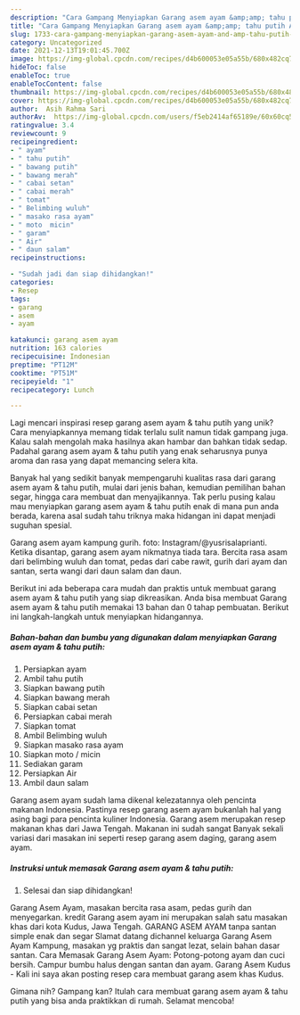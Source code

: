 ```yaml
---
description: "Cara Gampang Menyiapkan Garang asem ayam &amp;amp; tahu putih Anti Gagal"
title: "Cara Gampang Menyiapkan Garang asem ayam &amp;amp; tahu putih Anti Gagal"
slug: 1733-cara-gampang-menyiapkan-garang-asem-ayam-and-amp-tahu-putih-anti-gagal
category: Uncategorized
date: 2021-12-13T19:01:45.700Z
image: https://img-global.cpcdn.com/recipes/d4b600053e05a55b/680x482cq70/garang-asem-ayam-tahu-putih-foto-resep-utama.jpg
hideToc: false
enableToc: true
enableTocContent: false
thumbnail: https://img-global.cpcdn.com/recipes/d4b600053e05a55b/680x482cq70/garang-asem-ayam-tahu-putih-foto-resep-utama.jpg
cover: https://img-global.cpcdn.com/recipes/d4b600053e05a55b/680x482cq70/garang-asem-ayam-tahu-putih-foto-resep-utama.jpg
author:  Asih Rahma Sari
authorAv:  https://img-global.cpcdn.com/users/f5eb2414af65189e/60x60cq50/avatar.jpg
ratingvalue: 3.4
reviewcount: 9
recipeingredient:
- " ayam"
- " tahu putih"
- " bawang putih"
- " bawang merah"
- " cabai setan"
- " cabai merah"
- " tomat"
- " Belimbing wuluh"
- " masako rasa ayam"
- " moto  micin"
- " garam"
- " Air"
- " daun salam"
recipeinstructions:

- "Sudah jadi dan siap dihidangkan!"
categories:
- Resep
tags:
- garang
- asem
- ayam

katakunci: garang asem ayam 
nutrition: 163 calories
recipecuisine: Indonesian
preptime: "PT12M"
cooktime: "PT51M"
recipeyield: "1"
recipecategory: Lunch

---
```



Lagi mencari inspirasi resep garang asem ayam &amp; tahu putih yang unik? Cara menyiapkannya memang tidak terlalu sulit namun tidak gampang juga. Kalau salah mengolah maka hasilnya akan hambar dan bahkan tidak sedap. Padahal garang asem ayam &amp; tahu putih yang enak seharusnya punya aroma dan rasa yang dapat memancing selera kita.


Banyak hal yang sedikit banyak mempengaruhi kualitas rasa dari garang asem ayam &amp; tahu putih, mulai dari jenis bahan, kemudian pemilihan bahan segar, hingga cara membuat dan menyajikannya. Tak perlu pusing kalau mau menyiapkan garang asem ayam &amp; tahu putih enak di mana pun anda berada, karena asal sudah tahu triknya maka hidangan ini dapat menjadi suguhan spesial.

Garang asem ayam kampung gurih. foto: Instagram/@yusrisalaprianti. Ketika disantap, garang asem ayam nikmatnya tiada tara. Bercita rasa asam dari belimbing wuluh dan tomat, pedas dari cabe rawit, gurih dari ayam dan santan, serta wangi dari daun salam dan daun.


Berikut ini ada beberapa cara mudah dan praktis untuk membuat garang asem ayam &amp; tahu putih yang siap dikreasikan. Anda bisa membuat Garang asem ayam &amp; tahu putih memakai 13 bahan dan 0 tahap pembuatan. Berikut ini langkah-langkah untuk menyiapkan hidangannya.

<!--inarticleads1-->

##### Bahan-bahan dan bumbu yang digunakan dalam menyiapkan Garang asem ayam &amp; tahu putih:

1. Persiapkan  ayam
1. Ambil  tahu putih
1. Siapkan  bawang putih
1. Siapkan  bawang merah
1. Siapkan  cabai setan
1. Persiapkan  cabai merah
1. Siapkan  tomat
1. Ambil  Belimbing wuluh
1. Siapkan  masako rasa ayam
1. Siapkan  moto / micin
1. Sediakan  garam
1. Persiapkan  Air
1. Ambil  daun salam


Garang asem ayam sudah lama dikenal kelezatannya oleh pencinta makanan Indonesia. Pastinya resep garang asem ayam bukanlah hal yang asing bagi para pencinta kuliner Indonesia. Garang asem merupakan resep makanan khas dari Jawa Tengah. Makanan ini sudah sangat Banyak sekali variasi dari masakan ini seperti resep garang asem daging, garang asem ayam. 

<!--inarticleads2-->

##### Instruksi untuk memasak Garang asem ayam &amp; tahu putih:


1. Selesai dan siap dihidangkan!

Garang Asem Ayam, masakan bercita rasa asam, pedas gurih dan menyegarkan. kredit Garang asem ayam ini merupakan salah satu masakan khas dari kota Kudus, Jawa Tengah. GARANG ASEM AYAM tanpa santan simple enak dan segar Slamat datang dichannel keluarga Garang Asem Ayam Kampung, masakan yg praktis dan sangat lezat, selain bahan dasar santan. Cara Memasak Garang Asem Ayam: Potong-potong ayam dan cuci bersih. Campur bumbu halus dengan santan dan ayam. Garang Asem Kudus - Kali ini saya akan posting resep cara membuat garang asem khas Kudus. 

Gimana nih? Gampang kan? Itulah cara membuat garang asem ayam &amp; tahu putih yang bisa anda praktikkan di rumah. Selamat mencoba!
